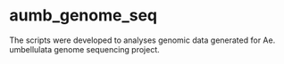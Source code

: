 # aumb_genome_seq
The scripts were developed to analyses genomic data generated for Ae. umbellulata genome sequencing project.
